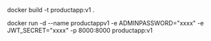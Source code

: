 

docker build -t productapp:v1 .

docker run -d --name productappv1 -e ADMINPASSWORD="xxxx" -e JWT_SECRET="xxxx" -p 8000:8000 productapp:v1